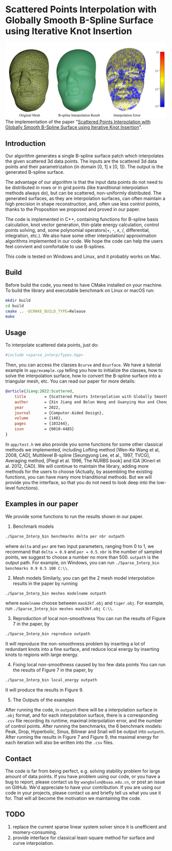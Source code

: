 
# Scattered Points Interpolation with Globally Smooth B-Spline Surface using Iterative Knot Insertion
![](./fig/mask_assemble.jpg)
The implementation of the paper "[Scattered Points Interpolation with Globally Smooth B-Spline Surface using Iterative Knot Insertion](https://github.com/wangbolun300/Scattered_Points_Interpolation/blob/master/fig/BSplineInterpolation-compressed.pdf)".

## Introduction
Our algorithm generates a single B-spline surface patch which interpolates the given scattered 3d data points. The inputs are the scattered 3d data points and their parametrization (in domain [0, 1] x [0, 1]). The output is the generated B-spline surface.

The advantage of our algorithm is that the input data points do not need to be distributed in rows or in grid points (like tranditional interpolation methods always do), but can be scattered, non-uniformly distributed. The generated surfaces, as they are interpolation surfaces, can often maintain a high precision in shape reconstruction, and, often use less control points, thanks to the Proposition we proposed and proved in our paper.

The code is implemented in C++, containing functions for B-spline basis calculation, knot vector generation, thin-plate energy calculation, control points solving, and, some polynomial operators(+, -, x, /, differential, integration, etc.). We also have some other interpolation/ approximation algorithms implemented in our code. We hope the code can help the users feel convient and comfortable to use B-splines. 

This code is tested on Windows and Linux, and it probably works on Mac.

## Build

Before build the code, you need to have CMake installed on your machine. To build the library and executable benchmark on Linux or macOS run:

```sh
mkdir build
cd build
cmake .. -DCMAKE_BUILD_TYPE=Release
make
```

## Usage

To interpolate scattered data points, just do:
```sh
#include <sparse_interp/Types.hpp>
```
Then, you can access the classes `Bcurve` and `Bsurface`. We have a tutorial example in `app/example.cpp` telling you how to initialize the classes, how to solve the interpolation surface, how to convert the B-spline surface into a triangular mesh, etc. You can read our paper for more details:

```bibtex
@article{Jiang:2022:Scattered,
    title        = {Scattered Points Interpolation with Globally Smooth B-Spline Surface using Iterative Knot Insertion},
    author       = {Xin Jiang and Bolun Wang and Guanying Huo and Cheng Su and Dong-Ming Yan and Zhiming Zheng},
    year         = 2022,
    journal      = {Computer-Aided Design},
    volume       = {148},
    pages        = {103244},
    issn         = {0010-4485}
}
```

In `app/test.h` we also provide you some functions for some other classical methods we implemented, including Lofting method [Wen-Ke Wang et al, 2008, CAD], Multilevel B-spline [Seungyong Lee, et al., 1997, TVCG], Averaging method, [Piegl et al. 1996, The NURBS book] and IGA [Kineri et al. 2012, CAD]. We will continue to maintain the library, adding more methods for the users to choose (Actually, by assembling the existing functions, you can have many more trianditional methods. But we will provide you the interface, so that you do not need to look deep into the low-level functions).
## Examples in our paper

We provide some functions to run the results shown in our paper.

1. Benchmark models 
```bash
./Sparse_Interp_bin benchmarks delta per nbr outpath
```
where `delta` and `per` are two input parameters, ranging from 0 to 1, we recommand that `delta = 0.9` and `per = 0.5`. `nbr` is the number of sampled points, we suggest to choose a number no more than 500. `outpath` is the output path. For example, on Windows, you can run `./Sparse_Interp_bin benchmarks 0.9 0.5 100 C:\\`.


2. Mesh models 
Similarly, you can get the 2 mesh model interpolation results in the paper by running

```bash
./Sparse_Interp_bin meshes modelname outpath
```
where `modelname` choose between `mask3kf.obj` and `tiger.obj`. For example, run  `./Sparse_Interp_bin meshes mask3kf.obj C:\\`.

3. Reproduction of local non-smoothness
You can run the results of Figure 7 in the paper, by
```bash
./Sparse_Interp_bin reproduce outpath
```
It will reproduce the non-smoothness problem by inserting a lot of redundant knots into a fine surface, and reduce local energy by inserting knots to regions with large energy.

4. Fixing local non-smoothness caused by too few data points
You can run the results of Figure 7 in the paper, by
```bash
./Sparse_Interp_bin local_energy outpath
```
It will produce the results in Figure 9.

5. The Outputs of the examples

After running the code, in `outpath` there will be a interpolation surface in `.obj` format, and for each interpolation surface, there is a corresponding `.csv` file recording its runtime, maximal interpolation error, and the number of control points. After running the benchmarks, the 6 benchmark models: Peak, Drop, Hyperbolic, Sinus, Bilinear and Snail will be output into `outpath`. After running the results in Figure 7 and Figure 9, the maximal energy for each iteration will also be written into the `.csv` files.

## Contact

The code is far from being perfect, e.g. solving stability problem for large amount of data points. If you have problem using our code, or you have a bug to report, please contact us by `wangbolun@buaa.edu.cn`, or post an issue on GitHub. We'd appreciate to have your contribution. If you are using our code in your projects, please contact us and briefly tell us what you use it for. That will all become the motivation we maintaining the code.

## TODO
1. replace the current sparse linear system solver since it is unefficient and momery-consuming.
2. provide interface for classical least-square method for surface and curve interpolation.

